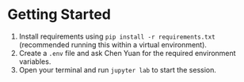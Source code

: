 # Getting Started
1. Install requirements using `pip install -r requirements.txt` (recommended running this within a virtual environment).
2. Create a `.env` file and ask Chen Yuan for the required environment variables.
3. Open your terminal and run `jupyter lab` to start the session.

